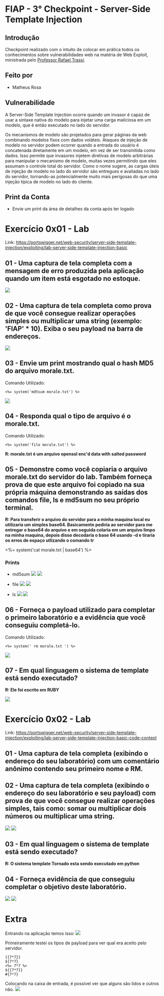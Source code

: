 # FIAP - 3° Checkpoint - Server-Side Template Injection

## Introdução
Checkpoint realizado com o intuito de colocar em prática todos os conhecimentos sobre vulnerabilidades web na matéria de Web Exploit, ministrada pelo [Professor Rafael Trassi](https://www.linkedin.com/in/rafael-trassi/).

## Feito por

- Matheus Rosa

## Vulnerabilidade

A Server-Side Template Injection ocorre quando um invasor é capaz de usar a sintaxe nativa do modelo para injetar uma carga maliciosa em um modelo, que é então executado no lado do servidor.

Os mecanismos de modelo são projetados para gerar páginas da web combinando modelos fixos com dados voláteis. Ataques de injeção de modelo no servidor podem ocorrer quando a entrada do usuário é concatenada diretamente em um modelo, em vez de ser transmitida como dados. Isso permite que invasores injetem diretivas de modelo arbitrárias para manipular o mecanismo de modelo, muitas vezes permitindo que eles assumam o controle total do servidor. Como o nome sugere, as cargas úteis de injeção de modelo no lado do servidor são entregues e avaliadas no lado do servidor, tornando-as potencialmente muito mais perigosas do que uma injeção típica de modelo no lado do cliente.

## Print da Conta 
* Envie um print da área de detalhes da conta após ter logado

# Exercício 0x01 - Lab

Link: https://portswigger.net/web-security/server-side-template-injection/exploiting/lab-server-side-template-injection-basic  

## 01 - Uma captura de tela completa com a mensagem de erro produzida pela aplicação quando um item está esgotado no estoque.

<img src="imagens/Imagem2.png">

## 02 - Uma captura de tela completa como prova de que você consegue realizar operações simples ou multiplicar uma string (exemplo: 'FIAP' * 10). Exiba o seu payload na barra de endereços.

<img src="imagens/Imagem3.png">

## 03 - Envie um print mostrando qual o hash MD5 do arquivo morale.txt.

Comando Utilizado: 
```
<%= system('md5sum morale.txt') %>
```

<img src="imagens/Imagem19.png">

## 04 - Responda qual o tipo de arquivo é o morale.txt.

Comando Utilizado: 
```
<%= system('file morale.txt') %>
```
__R: morale.txt é um arquivo openssl enc'd data with salted password__

## 05 - Demonstre como você copiaria o arquivo morale.txt do servidor do lab. Também forneça prova de que este arquivo foi copiado na sua própria máquina demonstrando as saídas dos comandos file, ls e md5sum no seu próprio terminal.

__R: Para transferir o arquivo do servidor para a minha maquina local eu utilizaria um simples base64. Basicamente pediria ao servidor para me entregar o base64 do arquivo e em seguida colaria em um arquivo limpo na minha maquina, depois disso decodaria o base 64 usando -d e tiraria os erros de espaço utlizando o comando tr__


<%= system('cat morale.txt | base64') %>

### Prints

- md5sum
  <img src="imagens/Imagem19.png">
  <img src="imagens/Imagem16.png">
  
- file
  <img src="imagens/Imagem5.png">
  <img src="imagens/Imagem17.png">
  
- ls
  <img src="imagens/Imagem6.png">
  <img src="imagens/Imagem18.png">

## 06 - Forneça o payload utilizado para completar o primeiro laboratório e a evidência que você conseguiu completá-lo.

Comando Utilizado: 

```
<%= system(' rm morale.txt ') %>
```

<img src="imagens/Imagem7.png">

## 07 - Em qual linguagem o sistema de template está sendo executado?

__R: Ele foi escrito em RUBY__

<img src="imagens/Imagem8.png">

# Exercício 0x02 - Lab

Link: https://portswigger.net/web-security/server-side-template-injection/exploiting/lab-server-side-template-injection-basic-code-context 

## 01 - Uma captura de tela completa (exibindo o endereço do seu laboratório) com um comentário anônimo contendo seu primeiro nome e RM.

## 02 - Uma captura de tela completa (exibindo o endereço do seu laboratório e seu payload) com prova de que você consegue realizar operações simples, tais como: somar ou multiplicar dois números ou multiplicar uma string.

<img src="imagens/Imagem10.png">
<img src="imagens/Imagem11.png">

## 03 - Em qual linguagem o sistema de template está sendo executado?

__R: O sistema template Tornado esta sendo executado em python__

## 04 - Forneça evidência de que conseguiu completar o objetivo deste laboratório.

<img src="imagens/Imagem12.png">
<img src="imagens/Imagem13.png">

# Extra

Entrando na aplicação temos isso:
<img src="imagens/Imagem14.png">

Primeiramente testei os tipos de payload para ver qual era aceito pelo servidor. 
````
{{7*7}} 
${7*7} 
<%= 7*7 %> 
${{7*7}}
#{7*7} 
````
Colocando na caixa de entrada, é possível ver que alguns são lidos e outros não.
<img src="imagens/Imagem15.png">


